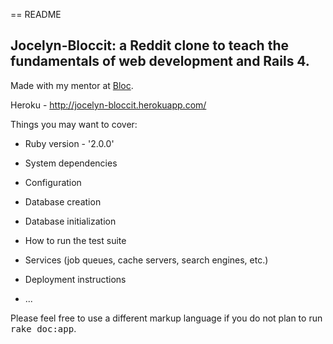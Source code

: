 == README

## Jocelyn-Bloccit: a Reddit clone to teach the fundamentals of web development and Rails 4.

Made with my mentor at [Bloc](http://bloc.io).

Heroku - http://jocelyn-bloccit.herokuapp.com/

Things you may want to cover:

* Ruby version - '2.0.0'

* System dependencies

* Configuration

* Database creation

* Database initialization

* How to run the test suite

* Services (job queues, cache servers, search engines, etc.)

* Deployment instructions

* ...


Please feel free to use a different markup language if you do not plan to run
<tt>rake doc:app</tt>.
